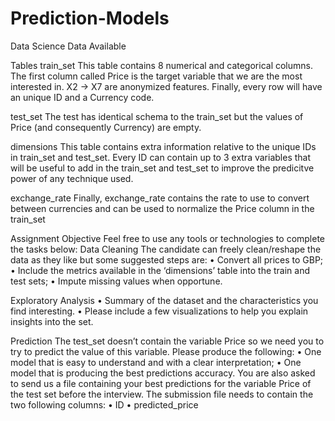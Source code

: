 # Prediction-Models

Data Science 
Data Available


Tables
train_set This table contains 8 numerical and categorical columns. The first column called Price is the target variable that we are the most interested in. X2 -> X7 are anonymized features. Finally, every row will have an unique ID and a Currency code.

test_set The test has identical schema to the train_set but the values of Price (and consequently Currency) are empty.

dimensions This table contains extra information relative to the unique IDs in train_set and test_set. Every ID can contain up to 3 extra variables that will be useful to add in the train_set and test_set to improve the predicitve power of any technique used.

exchange_rate Finally, exchange_rate contains the rate to use to convert between currencies and can be used to normalize the Price column in the train_set


Assignment Objective
Feel free to use any tools or technologies to complete the tasks below:
Data Cleaning
The candidate can freely clean/reshape the data as they like but some suggested steps are: • Convert all prices to GBP; • Include the metrics available in the ‘dimensions’ table into the train and test sets; • Impute missing values when opportune.

Exploratory Analysis
• Summary of the dataset and the characteristics you find interesting. • Please include a few visualizations to help you explain insights into the set.

Prediction
The test_set doesn’t contain the variable Price so we need you to try to predict the value of this variable. Please produce the following: • One model that is easy to understand and with a clear interpretation; • One model that is producing the best predictions accuracy. You are also asked to send us a file containing your best predictions for the variable Price of the test set before the interview. The submission file needs to contain the two following columns: • ID • predicted_price
